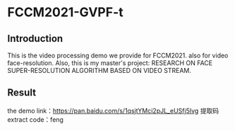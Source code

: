 # FCCM2021-GVPF-t
## Introduction
This is the video processing demo we provide for FCCM2021. also for video face-resolution.
Also, this is my master's project: RESEARCH ON FACE SUPER-RESOLUTION ALGORITHM BASED ON VIDEO STREAM.
## Result
the demo link：https://pan.baidu.com/s/1qsjtYMci2pJL_eUSfj5Ivg 
提取码 extract code：feng 
## 
